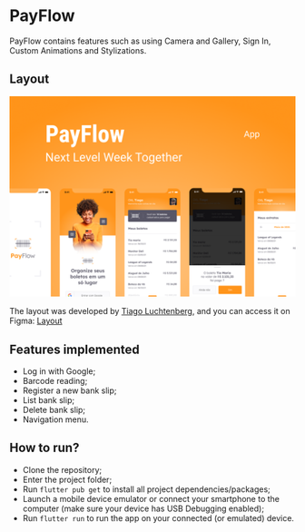 # PayFlow

PayFlow contains features such as using Camera and Gallery, Sign In, Custom Animations and Stylizations.

## Layout

<img src=".github/layout.png" alt="Layout App PayFlow">
<br>

The layout was developed by [Tiago Luchtenberg](https://www.instagram.com/tiagoluchtenberg/), and you can access it on Figma: 
[Layout](https://www.figma.com/file/kLK7FYnWKMoN68sQXcSniu)

## Features implemented

- Log in with Google;
- Barcode reading;
- Register a new bank slip;
- List bank slip;
- Delete bank slip;
- Navigation menu.

## How to run?

- Clone the repository;
- Enter the project folder;
- Run `flutter pub get` to install all project dependencies/packages;
- Launch a mobile device emulator or connect your smartphone to the computer (make sure your device has USB Debugging enabled);
- Run `flutter run` to run the app on your connected (or emulated) device.
